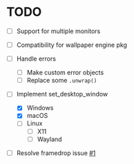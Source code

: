 # TODO

- [ ] Support for multiple monitors
- [ ] Compatibility for wallpaper engine pkg

- [ ] Handle errors
  - [ ] Make custom error objects
  - [ ] Replace some `.unwrap()`

- [ ] Implement set_desktop_window
  - [x] Windows
  - [x] macOS
  - [ ] Linux
    - [ ] X11
    - [ ] Wayland
  
- [ ] Resolve framedrop issue [#1](https://github.com/l3nemy/awa/issues/1)
